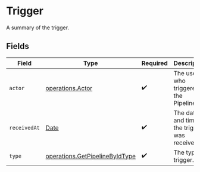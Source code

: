 # Trigger

A summary of the trigger.


## Fields

| Field                                                                                         | Type                                                                                          | Required                                                                                      | Description                                                                                   |
| --------------------------------------------------------------------------------------------- | --------------------------------------------------------------------------------------------- | --------------------------------------------------------------------------------------------- | --------------------------------------------------------------------------------------------- |
| `actor`                                                                                       | [operations.Actor](../../../sdk/models/operations/actor.md)                                   | :heavy_check_mark:                                                                            | The user who triggered the Pipeline.                                                          |
| `receivedAt`                                                                                  | [Date](https://developer.mozilla.org/en-US/docs/Web/JavaScript/Reference/Global_Objects/Date) | :heavy_check_mark:                                                                            | The date and time the trigger was received.                                                   |
| `type`                                                                                        | [operations.GetPipelineByIdType](../../../sdk/models/operations/getpipelinebyidtype.md)       | :heavy_check_mark:                                                                            | The type of trigger.                                                                          |